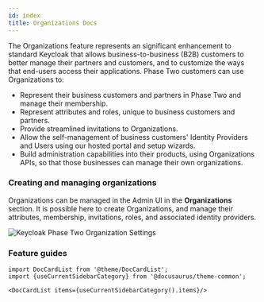 ```yaml
---
id: index
title: Organizations Docs
---
```


The Organizations feature represents an significant enhancement to standard Keycloak that allows business-to-business (B2B) customers to better manage their partners and customers, and to customize the ways that end-users access their applications. Phase Two customers can use Organizations to:

- Represent their business customers and partners in Phase Two and manage their membership.
- Represent attributes and roles, unique to business customers and partners.
- Provide streamlined invitations to Organizations.
- Allow the self-management of business customers' Identity Providers and Users using our hosted portal and setup wizards.
- Build administration capabilities into their products, using Organizations APIs, so that those businesses can manage their own organizations.

### Creating and managing organizations

Organizations can be managed in the Admin UI in the **Organizations** section. It is possible here to create Organizations, and manage their attributes, membership, invitations, roles, and associated identity providers.

![Keycloak Phase Two Organization Settings](/docs/organizations-index-details.png)

### Feature guides

```mdx-code-block
import DocCardList from '@theme/DocCardList';
import {useCurrentSidebarCategory} from '@docusaurus/theme-common';

<DocCardList items={useCurrentSidebarCategory().items}/>
```
